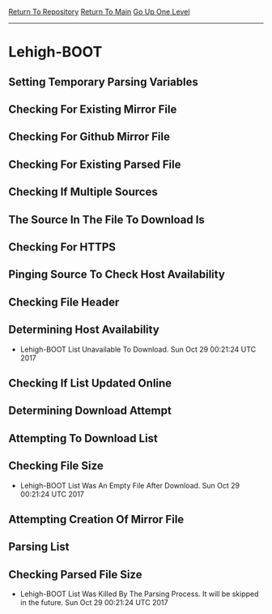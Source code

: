 [Return To Repository](https://github.com/deathbybandaid/piholeparser/)
[Return To Main](https://github.com/deathbybandaid/piholeparser/blob/master/RecentRunLogs/Mainlog.md)
[Go Up One Level](https://github.com/deathbybandaid/piholeparser/blob/master/RecentRunLogs/TopLevelScripts/30-Processing-Blacklists.md)
____________________________________
# Lehigh-BOOT
## Setting Temporary Parsing Variables
## Checking For Existing Mirror File
## Checking For Github Mirror File
## Checking For Existing Parsed File
## Checking If Multiple Sources
## The Source In The File To Download Is
## Checking For HTTPS
## Pinging Source To Check Host Availability
## Checking File Header
## Determining Host Availability
* Lehigh-BOOT List Unavailable To Download. Sun Oct 29 00:21:24 UTC 2017
## Checking If List Updated Online
## Determining Download Attempt
## Attempting To Download List
## Checking File Size
* Lehigh-BOOT List Was An Empty File After Download. Sun Oct 29 00:21:24 UTC 2017
## Attempting Creation Of Mirror File
## Parsing List
## Checking Parsed File Size
* Lehigh-BOOT List Was Killed By The Parsing Process. It will be skipped in the future. Sun Oct 29 00:21:24 UTC 2017
